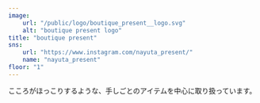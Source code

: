 ```yaml
---
image: 
	url: "/public/logo/boutique_present__logo.svg"
	alt: "boutique present logo"
title: "boutique present"
sns: 
	url: "https://www.instagram.com/nayuta_present/"
	name: "nayuta_present"
floor: "1"
---
```


こころがほっこりするような、手しごとのアイテムを中心に取り扱っています。
